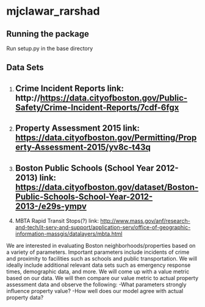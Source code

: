mjclawar_rarshad
================

Running the package
-------------------
Run setup.py in the base directory


Data Sets
---------

1. Crime Incident Reports
link: http://https://data.cityofboston.gov/Public-Safety/Crime-Incident-Reports/7cdf-6fgx
    - 
2. Property Assessment 2015
link: https://data.cityofboston.gov/Permitting/Property-Assessment-2015/yv8c-t43q
    - 
3. Boston Public Schools (School Year 2012-2013)
link: https://data.cityofboston.gov/dataset/Boston-Public-Schools-School-Year-2012-2013-/e29s-ympv
    - 
4. MBTA Rapid Transit Stops(?)
link: http://www.mass.gov/anf/research-and-tech/it-serv-and-support/application-serv/office-of-geographic-information-massgis/datalayers/mbta.html

We are interested in evaluating Boston neighborhoods/properties based on a variety of parameters. Important parameters
include incidents of crime and proximity to facilities such as schools and public transportation. We will ideally
include additional relevant data sets such as emergency response times, demographic data, and more. We will come up with
a value metric based on our data. We will then compare our value metric to actual property assessment data and observe
the following:
    -What parameters strongly influence property value?
    -How well does our model agree with actual property data?